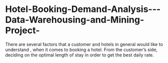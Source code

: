 # Hotel-Booking-Demand-Analysis---Data-Warehousing-and-Mining-Project-
There are several factors that a customer and hotels in general would like to understand , when it comes to  booking a hotel.  From the customer’s side, deciding on the optimal length of stay in order to get the best daily rate. 
